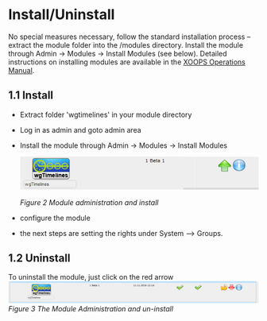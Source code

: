 # Install/Uninstall

No special measures necessary, follow the standard installation process – extract the module folder into the /modules directory. Install the module through Admin -&gt; Modules -&gt; Install Modules \(see below\). Detailed instructions on installing modules are available in the [XOOPS Operations Manual](http://goo.gl/adT2i).

## 1.1 Install

* Extract folder 'wgtimelines' in your module directory
* Log in as admin and goto admin area
* Install the module through Admin -&gt; Modules -&gt; Install Modules

  ![](../.gitbook/assets/1install%20%282%29.png)  


  _Figure 2 Module administration and install_

* configure the module
* the next steps are setting the rights under System --&gt; Groups.

## 1.2 Uninstall

To uninstall the module, just click on the red arrow ![](../.gitbook/assets/1uninstall%20%281%29.png)  
 _Figure 3 The Module Administration and un-install_

